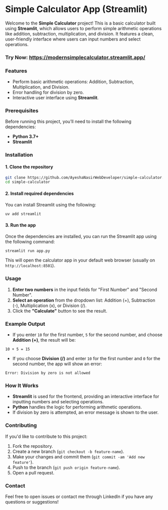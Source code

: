 # Simple Calculator App (Streamlit)

Welcome to the **Simple Calculator** project! This is a basic calculator built using **Streamlit**, which allows users to perform simple arithmetic operations like addition, subtraction, multiplication, and division. It features a clean, user-friendly interface where users can input numbers and select operations.

### Try Now: https://modernsimplecalculator.streamlit.app/

### Features

- Perform basic arithmetic operations: Addition, Subtraction, Multiplication, and Division.
- Error handling for division by zero.
- Interactive user interface using **Streamlit**.
  
### Prerequisites

Before running this project, you’ll need to install the following dependencies:

- **Python 3.7+**
- **Streamlit**

### Installation

#### 1. Clone the repository

```bash
git clone https://github.com/AyeshaNasirWebDeveloper/simple-calculator.git
cd simple-calculator
```

#### 2. Install required dependencies

You can install Streamlit using the following:

```bash
uv add streamlit
```

#### 3. Run the app

Once the dependencies are installed, you can run the Streamlit app using the following command:

```bash
streamlit run app.py
```

This will open the calculator app in your default web browser (usually on `http://localhost:8501`).

### Usage

1. **Enter two numbers** in the input fields for "First Number" and "Second Number".
2. **Select an operation** from the dropdown list: Addition (+), Subtraction (-), Multiplication (x), or Division (/).
3. Click the **"Calculate"** button to see the result.

### Example Output

- If you enter `10` for the first number, `5` for the second number, and choose **Addition (+)**, the result will be:

```
10 + 5 = 15
```

- If you choose **Division (/)** and enter `10` for the first number and `0` for the second number, the app will show an error: 

```
Error: Division by zero is not allowed
```

### How It Works

- **Streamlit** is used for the frontend, providing an interactive interface for inputting numbers and selecting operations.
- **Python** handles the logic for performing arithmetic operations.
- If division by zero is attempted, an error message is shown to the user.

### Contributing

If you'd like to contribute to this project:

1. Fork the repository.
2. Create a new branch (`git checkout -b feature-name`).
3. Make your changes and commit them (`git commit -am 'Add new feature'`).
4. Push to the branch (`git push origin feature-name`).
5. Open a pull request.

### Contact

Feel free to open issues or contact me through Linkedln if you have any questions or suggestions!
